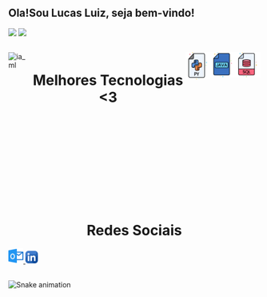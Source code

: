 
## Ola!Sou Lucas Luiz, seja bem-vindo!

<div >
  <img height="180em" src="https://github-readme-stats.vercel.app/api?username=LUCAS-LUIZ-ROCHA&show_icons=true&theme=gotham&include_all_commits=true&count_private=true"/>
  <img height="180em" src="https://github-readme-stats.vercel.app/api/top-langs/?username=LUCAS-LUIZ-ROCHA&layout=compact&langs_count=16&theme=gotham"/>
</div>

## 
<div style="display: flex; justify-content: space-between;"> <br>
  <img align="left"height="300" alt="ia_ml" src="ia_ml.gif">
   <h1 align="center">Melhores Tecnologias <3</h1>
  <img align="center" height="55" width="50" alt="python-icon"  src="py2_log.png">  
  <img align="center" height="50" width="50" alt="java-icon"  src="JV_log.png"> 
  <img align="center" height="50" width="50" alt="sql"  src="Sql_log.png"> 
  


</div>


<div>
  <h1 align="center">Redes Sociais</h1>
  <a href = "mailto: lucasluiz_ads@hotmail.com">
    <img width="30" src="outlook_log.png">
  </a>
  <a href = "https://www.linkedin.com/in/lucas-luiz-rocha">
    <img width="25" src="link_log.png">
  </a>
 </div>
<br>



![Snake animation](https://github.com/LuigiGF/LuigiGF/blob/output/github-contribution-grid-snake.svg)
